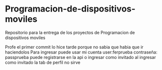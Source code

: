 # Programacion-de-dispositivos-moviles
Repositorio para la entrega de los proyectos de Programacion de dispositivos moviles

Profe el primer commit lo hice tarde porque no sabia que habia que ir haciendolos
Para ingresar puede usar mi cuenta user:ferprueba contraseña: passprueba
puede registrarse en la api
o
ingresar como invitado
al ingresar como invitado la tab de perfil no sirve
